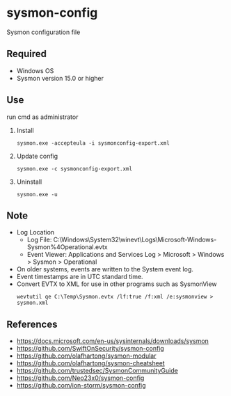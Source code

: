 # sysmon-config
Sysmon configuration file

## Required
* Windows OS
* Sysmon version 15.0 or higher

## Use
run cmd as administrator
1. Install 
    ```
    sysmon.exe -accepteula -i sysmonconfig-export.xml
    ```
1. Update config 
    ```
    sysmon.exe -c sysmonconfig-export.xml
    ```
1. Uninstall
    ```
    sysmon.exe -u
    ```

## Note 
* Log Location
  * Log File: C:\Windows\System32\winevt\Logs\Microsoft-Windows-Sysmon%4Operational.evtx
  * Event Viewer: Applications and Services Log > Microsoft > Windows > Sysmon > Operational
* On older systems, events are written to the System event log. 
* Event timestamps are in UTC standard time.
* Convert EVTX to XML for use in other programs such as SysmonView
  ```
  wevtutil qe C:\Temp\Sysmon.evtx /lf:true /f:xml /e:sysmonview > sysmon.xml
  ```

## References
* https://docs.microsoft.com/en-us/sysinternals/downloads/sysmon
* https://github.com/SwiftOnSecurity/sysmon-config
* https://github.com/olafhartong/sysmon-modular
* https://github.com/olafhartong/sysmon-cheatsheet
* https://github.com/trustedsec/SysmonCommunityGuide
* https://github.com/Neo23x0/sysmon-config
* https://github.com/ion-storm/sysmon-config
